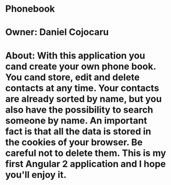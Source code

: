# Phonebook
# Owner: Daniel Cojocaru

# About: With this application you cand create your own phone book. You cand store, edit and delete contacts at any time. Your contacts are already sorted by name, but you also have the possibility to search someone by name. An important fact is that all the data is stored in the cookies of your browser. Be careful not to delete them. This is my first Angular 2 application and I hope you'll enjoy it.